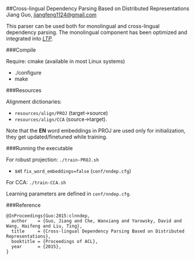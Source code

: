 ##Cross-lingual Dependency Parsing Based on Distributed Representations
Jiang Guo, jiangfeng1124@gmail.com

This parser can be used both for monolingual and cross-lingual dependency parsing.
The monolingual component has been optimized and integrated into *[LTP](https://github.com/HIT-SCIR/ltp)*.

###Compile

Require: cmake (available in most Linux systems)

* ./configure
* make

###Resources

Alignment dictionaries:
* ```resources/align/PROJ``` (target->source)
* ```resources/align/CCA``` (source->target).

Note that the <b>EN</b> word embeddings in PROJ are used only for initialization, they get updated/finetuned while training.

###Running the executable

For robust projection: `./train-PROJ.sh`
* set `fix_word_embeddings=false` (```conf/nndep.cfg```)

For CCA: `./train-CCA.sh`

Learning parameters are defined in ```conf/nndep.cfg```.

###Reference

```
@InProceedings{Guo:2015:clnndep,
  author    = {Guo, Jiang and Che, Wanxiang and Yarowsky, David and Wang, Haifeng and Liu, Ting},
  title     = {Cross-lingual Dependency Parsing Based on Distributed Representations},
  booktitle = {Proceedings of ACL},
  year      = {2015},
}
```


